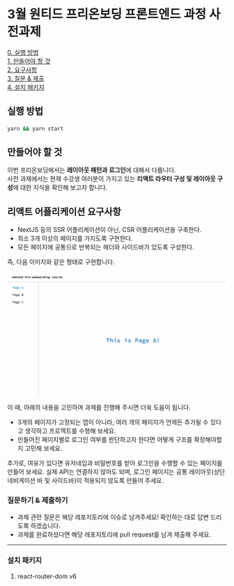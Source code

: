 # 3월 원티드 프리온보딩 프론트엔드 과정 사전과제

[0. 실행 방법](#실행-방법)  
[1. 만들어야 할 것](#만들어야-할-것)  
[2. 요구사항](#리액트-어플리케이션-요구사항)  
[3. 질문 & 제출](#질문하기--제출하기)  
[4. 설치 패키지](#설치-패키지)

## 실행 방법

```bash
yarn && yarn start
```

## 만들어야 할 것

이번 프리온보딩에서는 **레이아웃 패턴과 로그인**에 대해서 다룹니다.  
사전 과제에서는 현재 수강생 여러분이 가지고 있는 **리액트 라우터 구성 및 레이아웃 구성**에 대한 지식을 확인해 보고자 합니다.

## 리액트 어플리케이션 요구사항

- NextJS 등의 SSR 어플리케이션이 아닌, CSR 어플리케이션을 구축한다.
- 최소 3개 이상의 페이지를 가지도록 구현한다.
- 모든 페이지에 공통으로 반복되는 헤더와 사이드바가 있도록 구성한다.

즉, 다음 이미지와 같은 형태로 구현합니다.

![sample-image](./sample.jpg)

이 때, 아래의 내용을 고민하며 과제를 진행해 주시면 더욱 도움이 됩니다.

- 3개의 페이지가 고정되는 앱이 아니라, 여러 개의 페이지가 언제든 추가될 수 있다고 생각하고 프로젝트를 수행해 보세요.
- 만들어진 페이지별로 로그인 여부를 판단하고자 한다면 어떻게 구조를 확장해야할지 고민해 보세요.

추가로, 여유가 있다면 유저네임과 비밀번호를 받아 로그인을 수행할 수 있는 페이지를 만들어 보세요. 실제 API는 연결하지 않아도 되며, 로그인 페이지는 공통 레이아웃(상단 네비게이션 바 및 사이드바)이 적용되지 않도록 만들어 주세요.

### 질문하기 & 제출하기

- 과제 관련 질문은 해당 레포지토리에 이슈로 남겨주세요! 확인하는 대로 답변 드리도록 하겠습니다.
- 과제를 완료하셨다면 해당 레포지토리에 pull request를 남겨 제출해 주세요.

<hr/>

### 설치 패키지

1. react-router-dom v6
